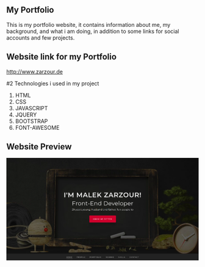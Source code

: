  My Portfolio
------------------------

This is my portfolio website, it contains information about me, my background, and what i am doing, in addition to some links for social accounts and few projects.



 Website link for my Portfolio
------------------------------

<http://www.zarzour.de>

#2 Technologies i used in my project

1. HTML
2. CSS
3. JAVASCRIPT
4. JQUERY
5. BOOTSTRAP
6. FONT-AWESOME

 Website Preview
-----------------

![](assets/images/preview-1.png)
